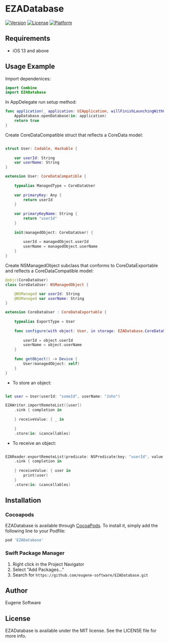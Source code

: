 # EZADatabase

[![Version](https://img.shields.io/cocoapods/v/EZADatabase.svg?style=flat)](https://cocoapods.org/pods/EZADatabase)
[![License](https://img.shields.io/cocoapods/l/EZADatabase.svg?style=flat)](https://cocoapods.org/pods/EZADatabase)
[![Platform](https://img.shields.io/cocoapods/p/EZADatabase.svg?style=flat)](https://cocoapods.org/pods/EZADatabase)

## Requirements

- iOS 13 and above

## Usage Example

Import dependenices:

```swift
import Combine
import EZADatabase
```

In AppDelegate run setup method:

```swift
func application(_ application: UIApplication, willFinishLaunchingWithOptions launchOptions: [UIApplication.LaunchOptionsKey : Any]? = nil) -> Bool {
    AppDatabase.openDatabase(in: application)
    return true
}
```

Create CoreDataCompatible struct that reflects a CoreData model:

```swift

struct User: Codable, Hashable {
    
    var userId: String
    var userName: String
}

extension User: CoreDataCompatible {
    
    typealias ManagedType = CoreDataUser
    
    var primaryKey: Any {
        return userId
    }
    
    var primaryKeyName: String {
        return "userId"
    }
    
    init(managedObject: CoreDataUser) {
        
        userId = managedObject.userId
        userName = managedObject.userName
    }
}
```

Create NSManagedObject subclass that conforms to CoreDataExportable and reflects a CoreDataCompatible model:

```swift
@objc(CoreDataUser)
class CoreDataUser: NSManagedObject {

    @NSManaged var userId: String
    @NSManaged var userName: String
}

extension CoreDataUser : CoreDataExportable {
    
    typealias ExportType = User
    
    func configure(with object: User, in storage: EZADatabase.CoreDataStorageInterface) {
        
        userId = object.userId
        userName = object.userName
    }
    
    func getObject() -> Device {
        User(managedObject: self)
    }
}
```

- To store an object:

```swift

let user = User(userId: "someId", userName: "John")

EZAWriter.importRemoteList([user])
    .sink { completion in
        
    } receiveValue: { _ in
        
    }
    .store(in: &cancellables)
```

- To receive an object:

```swift

EZAReader.exportRemoteList(predicate: NSPredicate(key: "userId", value: "someId"))
    .sink { completion in
        
    } receiveValue: { user in
        print(user)
    }
    .store(in: &cancellables)
```

## Installation

### Cocoapods
EZADatabase is available through [CocoaPods](https://cocoapods.org). To install
it, simply add the following line to your Podfile:

```ruby
pod 'EZADatabase'
```

### Swift Package Manager
1. Right click in the Project Navigator
2. Select "Add Packages..."
3. Search for ```https://github.com/eugene-software/EZADatabase.git```

## Author

Eugene Software

## License

EZADatabase is available under the MIT license. See the LICENSE file for more info.
